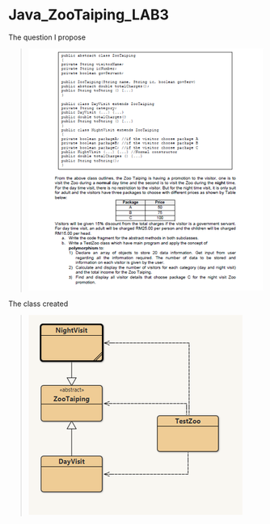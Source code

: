 # Java_ZooTaiping_LAB3

The question I propose
>![FOOTAGE](https://raw.githubusercontent.com/Elexies-Clan/Java_Lab3/main/QUESTION.png)<br>
>
The class created 
>![FOOTAGE](https://raw.githubusercontent.com/Elexies-Clan/Java_Lab3/main/CLASS.png)<br>


